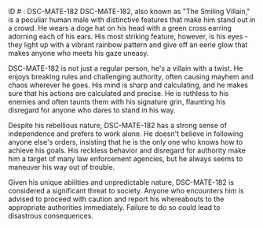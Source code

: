 ID # : DSC-MATE-182
DSC-MATE-182, also known as "The Smiling Villain," is a peculiar human male with distinctive features that make him stand out in a crowd. He wears a doge hat on his head with a green cross earring adorning each of his ears. His most striking feature, however, is his eyes - they light up with a vibrant rainbow pattern and give off an eerie glow that makes anyone who meets his gaze uneasy. 

DSC-MATE-182 is not just a regular person, he's a villain with a twist. He enjoys breaking rules and challenging authority, often causing mayhem and chaos wherever he goes. His mind is sharp and calculating, and he makes sure that his actions are calculated and precise. He is ruthless to his enemies and often taunts them with his signature grin, flaunting his disregard for anyone who dares to stand in his way.

Despite his rebellious nature, DSC-MATE-182 has a strong sense of independence and prefers to work alone. He doesn't believe in following anyone else's orders, insisting that he is the only one who knows how to achieve his goals. His reckless behavior and disregard for authority make him a target of many law enforcement agencies, but he always seems to maneuver his way out of trouble.

Given his unique abilities and unpredictable nature, DSC-MATE-182 is considered a significant threat to society. Anyone who encounters him is advised to proceed with caution and report his whereabouts to the appropriate authorities immediately. Failure to do so could lead to disastrous consequences.